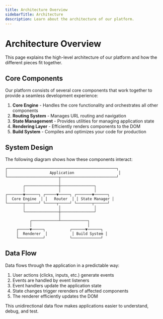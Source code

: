 ```yaml
---
title: Architecture Overview
sidebarTitle: Architecture
description: Learn about the architecture of our platform.
---
```


# Architecture Overview

This page explains the high-level architecture of our platform and how the different pieces fit together.

## Core Components

Our platform consists of several core components that work together to provide a seamless development experience:

1. **Core Engine** - Handles the core functionality and orchestrates all other components
2. **Routing System** - Manages URL routing and navigation
3. **State Management** - Provides utilities for managing application state
4. **Rendering Layer** - Efficiently renders components to the DOM
5. **Build System** - Compiles and optimizes your code for production

## System Design

The following diagram shows how these components interact:

```
┌─────────────────────────────────────────────────┐
│                   Application                    │
└───────────────────────┬─────────────────────────┘
                        │
        ┌───────────────┼───────────────┐
        │               │               │
┌───────▼──────┐ ┌─────▼─────┐ ┌───────▼──────┐
│  Core Engine  │ │   Router  │ │ State Manager │
└───────┬──────┘ └─────┬─────┘ └───────┬──────┘
        │               │               │
        └───────────────┼───────────────┘
                        │
           ┌────────────┴────────────┐
           │                         │
     ┌─────▼─────┐           ┌──────▼──────┐
     │  Renderer  │           │ Build System │
     └───────────┘           └─────────────┘
```

## Data Flow

Data flows through the application in a predictable way:

1. User actions (clicks, inputs, etc.) generate events
2. Events are handled by event listeners
3. Event handlers update the application state
4. State changes trigger rerenders of affected components
5. The renderer efficiently updates the DOM

This unidirectional data flow makes applications easier to understand, debug, and test.
